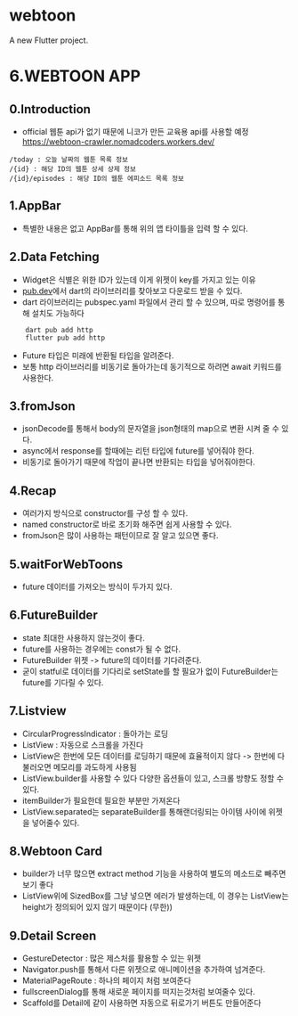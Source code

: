 # webtoon

A new Flutter project.

# 6.WEBTOON APP

## 0.Introduction
- official 웹툰 api가 없기 때문에 니코가 만든 교육용 api를 사용할 예정
https://webtoon-crawler.nomadcoders.workers.dev/
```
/today : 오늘 날짜의 웹툰 목록 정보
/{id} : 해당 ID의 웹툰 상세 상제 정보
/{id}/episodes : 해당 ID의 웹툰 에피소드 목록 정보
```

## 1.AppBar
- 특별한 내용은 없고 AppBar를 통해 위의 앱 타이틀을 입력 할 수 있다.

## 2.Data Fetching
- Widget은 식별은 위한 ID가 있는데 이게 위젯이 key를 가지고 있는 이유
- [pub.dev](https://pub.dev)에서 dart의 라이브러리를 찾아보고 다운로드 받을 수 있다.
- dart 라이브러리는 pubspec.yaml 파일에서 관리 할 수 있으며, 따로 명령어를 통해 설치도 가능하다
```
    dart pub add http
    flutter pub add http
```
- Future 타입은 미래에 반환될 타입을 알려준다.
- 보통 http 라이브러리를 비동기로 돌아가는데 동기적으로 하려면 await 키워드를 사용한다.


## 3.fromJson
- jsonDecode를 통해서 body의 문자열을 json형태의 map으로 변환 시켜 줄 수 있다.
- async에서 response를 할때에는 리턴 타입에 future를 넣어줘야 한다. 
- 비동기로 돌아가기 때문에 작업이 끝나면 반환되는 타입을 넣어줘야한다.

## 4.Recap
- 여러가지 방식으로 constructor를 구성 할 수 있다.
- named constructor로 바로 초기화 해주면 쉽게 사용할 수 있다.
- fromJson은 많이 사용하는 패턴이므로 잘 알고 있으면 좋다.

## 5.waitForWebToons
- future 데이터를 가져오는 방식이 두가지 있다.

## 6.FutureBuilder
- state 최대한 사용하지 않는것이 좋다.
- future를 사용하는 경우에는 const가 될 수 없다.
- FutureBuilder 위젯 -> future의 데이터를 기다려준다.
- 굳이 statful로 데이터를 기다리로 setState를 할 필요가 없이 FutureBuilder는 future를 기다릴 수 있다.

## 7.Listview
- CircularProgressIndicator : 돌아가는 로딩
- ListView : 자동으로 스크롤을 가진다
- ListView은 한번에 모든 데이터를 로딩하기 때문에 효율적이지 않다 -> 한번에 다 불러오면 메모리를 과도하게 사용됨
- ListView.builder를 사용할 수 있다 다양한 옵션들이 있고, 스크롤 방향도 정할 수 있다.
- itemBuilder가 필요한데 필요한 부분만 가져온다
- ListView.separated는 separateBuilder를 통해랜더링되는 아이템 사이에 위젯을 넣어줄수 있다.

## 8.Webtoon Card
- builder가 너무 많으면 extract method 기능을 사용하여 별도의 메소드로 빼주면 보기 좋다
- ListView위에 SizedBox를 그냥 넣으면 에러가 발생하는데, 이 경우는 ListView는 height가 정의되어 있지 않기 때문이다 (무한))

## 9.Detail Screen
- GestureDetector : 많은 제스처를 활용할 수 있는 위젯
- Navigator.push를 통해서 다른 위젯으로 애니메이션을 추가하여 넘겨준다.
- MaterialPageRoute : 하나의 페이지 처럼 보여준다
- fullscreenDialog를 통해 새로운 페이지를 떠지는것처럼 보여줄수 있다.
- Scaffold를 Detail에 같이 사용하면 자동으로 뒤로가기 버튼도 만들어준다